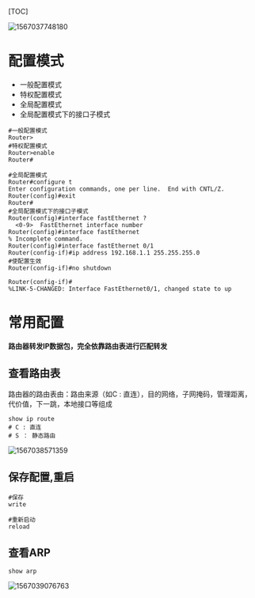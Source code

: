 [TOC]

![1567037748180](E:\git-workspace\note\images\computeNetwork\1567037748180.png)

# 配置模式

* 一般配置模式
* 特权配置模式
* 全局配置模式
* 全局配置模式下的接口子模式

```shell
#一般配置模式
Router>
#特权配置模式
Router>enable 
Router#

#全局配置模式
Router#configure t
Enter configuration commands, one per line.  End with CNTL/Z.
Router(config)#exit
Router#
#全局配置模式下的接口子模式
Router(config)#interface fastEthernet ?
  <0-9>  FastEthernet interface number
Router(config)#interface fastEthernet 
% Incomplete command.
Router(config)#interface fastEthernet 0/1
Router(config-if)#ip address 192.168.1.1 255.255.255.0
#使配置生效
Router(config-if)#no shutdown 

Router(config-if)#
%LINK-5-CHANGED: Interface FastEthernet0/1, changed state to up
```



# 常用配置

**路由器转发IP数据包，完全依靠路由表进行匹配转发**

## 查看路由表

路由器的路由表由：路由来源（如C : 直连），目的网络，子网掩码，管理距离，代价值，下一跳，本地接口等组成

```shell
show ip route 
# C : 直连
# S ： 静态路由
```

![1567038571359](E:\git-workspace\note\images\computeNetwork\1567038571359.png)

## 保存配置,重启

```shell
#保存
write

#重新启动
reload
```

## 查看ARP

```shell
show arp
```

![1567039076763](E:\git-workspace\note\images\computeNetwork\1567039076763.png)





